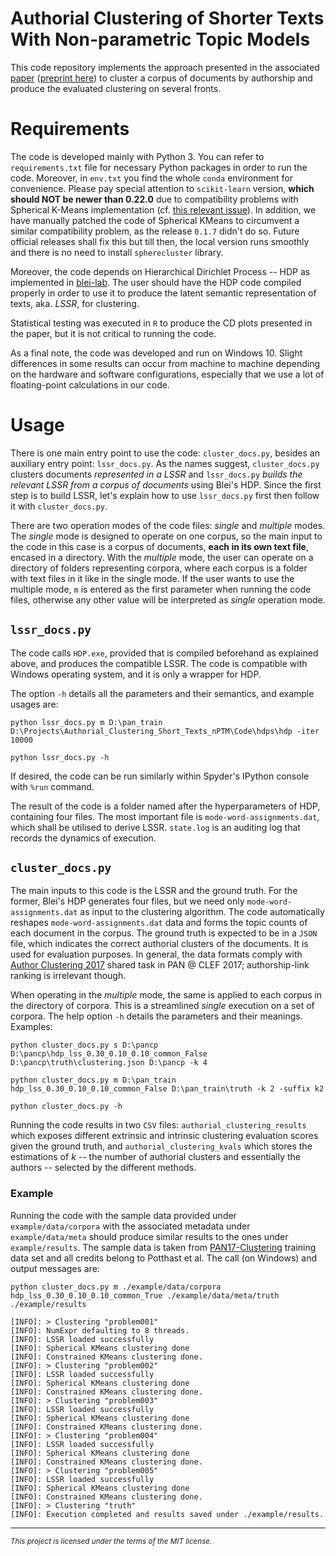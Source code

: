 # Authorial Clustering of Shorter Texts With Non-parametric Topic Models
This code repository implements the approach presented in the associated [paper](https://rdcu.be/cjErU) ([preprint here](https://arxiv.org/abs/2011.15038)) to cluster a corpus of documents by authorship and produce the evaluated clustering on several fronts.

# Requirements
The code is developed mainly with Python 3. You can refer to `requirements.txt` file for necessary Python packages in order to run the code. Moreover, in `env.txt` you find the whole `conda` environment for convenience. Please pay special attention to `scikit-learn` version, **which should NOT be newer than 0.22.0** due to compatibility problems with Spherical K-Means implementation (cf. [this relevant issue](https://github.com/jasonlaska/spherecluster/issues/26)). In addition, we have manually patched the code of Spherical KMeans to circumvent a similar compatibility problem, as the release `0.1.7` didn't do so. Future official releases shall fix this but till then, the local version runs smoothly and there is no need to install `spherecluster` library.

Moreover, the code depends on Hierarchical Dirichlet Process -- HDP as implemented in [blei-lab](https://github.com/blei-lab/hdp). The user should have the HDP code compiled properly in order to use it to produce the latent semantic representation of texts, aka. *LSSR*, for clustering.

Statistical testing was executed in `R` to produce the CD plots presented in the paper, but it is not critical to running the code.

As a final note, the code was developed and run on Windows 10. Slight differences in some results can occur from machine to machine depending on the hardware and software configurations, especially that we use a lot of floating-point calculations in our code.

# Usage
There is one main entry point to use the code: `cluster_docs.py`, besides an auxiliary entry point: `lssr_docs.py`. As the names suggest, `cluster_docs.py` clusters documents *represented in a LSSR* and `lssr_docs.py` *builds the relevant LSSR from a corpus of documents* using Blei's HDP. Since the first step is to build LSSR, let's explain how to use `lssr_docs.py` first then follow it with `cluster_docs.py`.

There are two operation modes of the code files: _single_ and _multiple_ modes. The _single_ mode is designed to operate on one corpus, so the main input to the code in this case is a corpus of documents, **each in its own text file**, encased in a directory. With the _multiple_ mode, the user can operate on a directory of folders representing corpora, where each corpus is a folder with text files in it like in the single mode. If the user wants to use the multiple mode, `m` is entered as the first parameter when running the code files, otherwise any other value will be interpreted as _single_ operation mode.

## `lssr_docs.py`
The code calls `HDP.exe`, provided that is compiled beforehand as explained above, and produces the compatible LSSR. The code is compatible with Windows operating system, and it is only a wrapper for HDP.

The option `-h` details all the parameters and their semantics, and example usages are:

```
python lssr_docs.py m D:\pan_train D:\Projects\Authorial_Clustering_Short_Texts_nPTM\Code\hdps\hdp -iter 10000

python lssr_docs.py -h
```

If desired, the code can be run similarly within Spyder's IPython console with `%run` command.

The result of the code is a folder named after the hyperparameters of HDP, containing four files. The most important file is `mode-word-assignments.dat`, which shall be utilised to derive LSSR. `state.log` is an auditing log that records the dynamics of execution.

## `cluster_docs.py`
The main inputs to this code is the LSSR and the ground truth. For the former, Blei's HDP generates four files, but we need only `mode-word-assignments.dat` as input to the clustering algorithm. The code automatically reshapes `mode-word-assignments.dat` data and forms the topic counts of each document in the corpus. The ground truth is expected to be in a `JSON` file, which indicates the correct authorial clusters of the documents. It is used for evaluation purposes. In general, the data formats comply with [Author Clustering 2017](https://pan.webis.de/clef17/pan17-web/author-clustering.html) shared task in PAN @ CLEF 2017; authorship-link ranking is irrelevant though.

When operating in the _multiple_ mode, the same is applied to each corpus in the directory of corpora. This is a streamlined _single_ execution on a set of corpora. The help option `-h` details the parameters and their meanings. Examples:

```
python cluster_docs.py s D:\pancp D:\pancp\hdp_lss_0.30_0.10_0.10_common_False D:\pancp\truth\clustering.json D:\pancp -k 4

python cluster_docs.py m D:\pan_train hdp_lss_0.30_0.10_0.10_common_False D:\pan_train\truth -k 2 -suffix k2

python cluster_docs.py -h
```

Running the code results in two `CSV` files: `authorial_clustering_results` which exposes different extrinsic and intrinsic clustering evaluation scores given the ground truth, and `authorial_clustering_kvals` which stores the estimations of *k* -- the number of authorial clusters and essentially the authors -- selected by the different methods.

### Example
Running the code with the sample data provided under `example/data/corpora` with the associated metadata under `example/data/meta` should produce similar results to the ones under `example/results`. The sample data is taken from [PAN17-Clustering](https://pan.webis.de/data.html?q=pan17) training data set and all credits belong to Potthast et al. The call (on Windows) and output messages are:

```
python cluster_docs.py m ./example/data/corpora hdp_lss_0.30_0.10_0.10_common_True ./example/data/meta/truth ./example/results

[INFO]: > Clustering "problem001"
[INFO]: NumExpr defaulting to 8 threads.
[INFO]: LSSR loaded successfully
[INFO]: Spherical KMeans clustering done
[INFO]: Constrained KMeans clustering done.
[INFO]: > Clustering "problem002"
[INFO]: LSSR loaded successfully
[INFO]: Spherical KMeans clustering done
[INFO]: Constrained KMeans clustering done.
[INFO]: > Clustering "problem003"
[INFO]: LSSR loaded successfully
[INFO]: Spherical KMeans clustering done
[INFO]: Constrained KMeans clustering done.
[INFO]: > Clustering "problem004"
[INFO]: LSSR loaded successfully
[INFO]: Spherical KMeans clustering done
[INFO]: Constrained KMeans clustering done.
[INFO]: > Clustering "problem005"
[INFO]: LSSR loaded successfully
[INFO]: Spherical KMeans clustering done
[INFO]: Constrained KMeans clustering done.
[INFO]: > Clustering "truth"
[INFO]: Execution completed and results saved under ./example/results.
```

----

<small>*This project is licensed under the terms of the MIT license.*</small>
